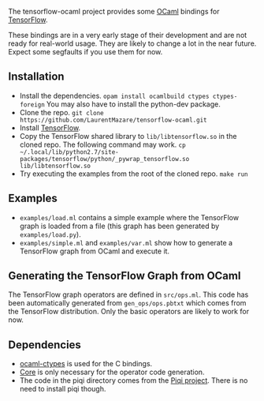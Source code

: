 The tensorflow-ocaml project provides some [OCaml](http://ocaml.org) bindings for [TensorFlow](http://tensorflow.org).

These bindings are in a very early stage of their development and are not ready for real-world usage. They are likely to change a lot in the near future. Expect some segfaults if you use them for now.

## Installation

* Install the dependencies.
`opam install ocamlbuild ctypes ctypes-foreign`
You may also have to install the python-dev package.
* Clone the repo.
`git clone https://github.com/LaurentMazare/tensorflow-ocaml.git`
* Install [TensorFlow](http://tensorflow.org).
* Copy the TensorFlow shared library to `lib/libtensorflow.so` in the cloned repo. The following command may work.
`cp ~/.local/lib/python2.7/site-packages/tensorflow/python/_pywrap_tensorflow.so lib/libtensorflow.so`
* Try executing the examples from the root of the cloned repo.
`make run`

## Examples

* `examples/load.ml` contains a simple example where the TensorFlow graph is loaded from a file (this graph has been generated by `examples/load.py`).
* `examples/simple.ml` and `examples/var.ml` show how to generate a TensorFlow graph from OCaml and execute it.

## Generating the TensorFlow Graph from OCaml

The TensorFlow graph operators are defined in `src/ops.ml`. This code has been automatically generated from `gen_ops/ops.pbtxt` which comes from the TensorFlow distribution.
Only the basic operators are likely to work for now.

## Dependencies

* [ocaml-ctypes](https://github.com/ocamllabs/ocaml-ctypes) is used for the C bindings.
* [Core](https://github.com/janestreet/core) is only necessary for the operator code generation.
* The code in the piqi directory comes from the [Piqi project](http://piqi.org). There is no need to install piqi though.
